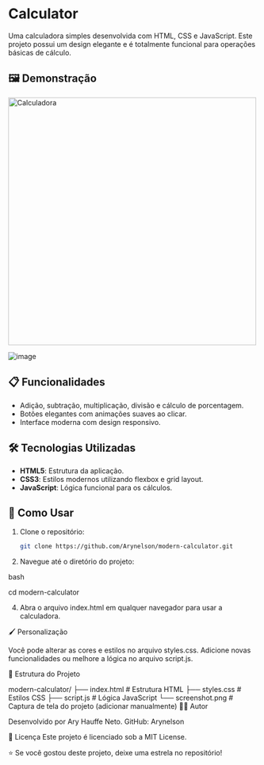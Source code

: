 # Calculator

Uma calculadora simples desenvolvida com HTML, CSS e JavaScript. Este projeto possui um design  elegante e é totalmente funcional para operações básicas de cálculo.

## 🖼️ Demonstração

<img src="screenshot.png" alt="Calculadora" width="500">

![image](https://github.com/user-attachments/assets/f01d8ab7-ad96-4fdb-978a-5a214d432429)


## 📋 Funcionalidades

- Adição, subtração, multiplicação, divisão e cálculo de porcentagem.
- Botões elegantes com animações suaves ao clicar.
- Interface moderna com design responsivo.

## 🛠️ Tecnologias Utilizadas

- **HTML5**: Estrutura da aplicação.
- **CSS3**: Estilos modernos utilizando flexbox e grid layout.
- **JavaScript**: Lógica funcional para os cálculos.

## 🚀 Como Usar

1. Clone o repositório:
   ```bash
   git clone https://github.com/Arynelson/modern-calculator.git
2. Navegue até o diretório do projeto:
   
bash

cd modern-calculator


4. Abra o arquivo index.html em qualquer navegador para usar a calculadora.
   
🖌️ Personalização

Você pode alterar as cores e estilos no arquivo styles.css.
Adicione novas funcionalidades ou melhore a lógica no arquivo script.js.

📂 Estrutura do Projeto

modern-calculator/
├── index.html       # Estrutura HTML
├── styles.css       # Estilos CSS
├── script.js        # Lógica JavaScript
└── screenshot.png   # Captura de tela do projeto (adicionar manualmente)
👨‍💻 Autor

Desenvolvido por Ary Hauffe Neto.
GitHub: Arynelson

📝 Licença
Este projeto é licenciado sob a MIT License.

⭐ Se você gostou deste projeto, deixe uma estrela no repositório!
